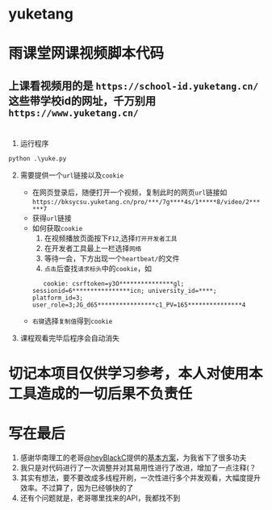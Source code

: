 # yuketang

# 雨课堂网课视频脚本代码

## 上课看视频用的是 `https://school-id.yuketang.cn/`这些带学校id的网址，千万别用`https://www.yuketang.cn/`

#
1. 运行程序
``` python
python .\yuke.py
```
2. 需要提供一个`url`链接以及`cookie`
   - 在网页登录后，随便打开一个视频，复制此时的网页`url`链接如`https://bksycsu.yuketang.cn/pro/***/7g****4s/1*****8/video/2******7`
   - 获得`url`链接
   - 如何获取`cookie`
     1. 在视频播放页面按下`F12`,选择`打开开发者工具`
     2. 在开发者工具最上一栏选择`网络`
     3. 等待一会，下方出现一个`heartbeat/`的文件
     4. `点击`后查找`请求标头`中的`cookie`，如
     ``` 
        cookie: csrftoken=y3O***************gl; sessionid=6****************icn; university_id=****; platform_id=3; user_role=3;JG_d65****************c1_PV=165***************4
     ```
    - `右键`选择`复制值`得到`cookie`

3. 课程观看完毕后程序会自动消失

# 
# 切记本项目仅供学习参考，本人对使用本工具造成的一切后果不负责任

# 写在最后
1. 感谢华南理工的老哥[@heyBlackC](https://github.com/heyblackC)提供的[基本方案](https://github.com/heyblackC/yuketangHelper)，为我省下了很多功夫
2. 我只是对代码进行了一次调整并对其易用性进行了改进，增加了一点注释(？
3. 其实有想法，要不要改成多线程开刷，一次性进行多个并发观看，大幅度提升效率。不过算了，因为已经够快的了
4. 还有个问题就是，老哥哪里找来的API，我都找不到



